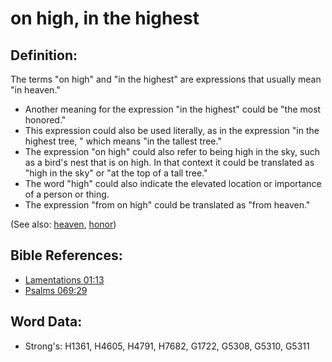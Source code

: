 # on high, in the highest #

## Definition: ##

The terms "on high" and "in the highest" are expressions that usually mean "in heaven."

* Another meaning for the expression "in the highest" could be "the most honored."
* This expression could also be used literally, as in the expression "in the highest tree, " which means "in the tallest tree."
* The expression "on high" could also refer to being high in the sky, such as a bird's nest that is on high. In that context it could be translated as "high in the sky" or "at the top of a tall tree."
* The word "high" could also indicate the elevated location or importance of a person or thing.
* The expression "from on high" could be translated as "from heaven."

(See also: [heaven](../kt/heaven.md), [honor](../kt/honor.md))

## Bible References: ##

* [Lamentations 01:13](rc://en/tn/help/lam/01/13)
* [Psalms 069:29](rc://en/tn/help/psa/069/29)

## Word Data: ##

* Strong's: H1361, H4605, H4791, H7682, G1722, G5308, G5310, G5311
